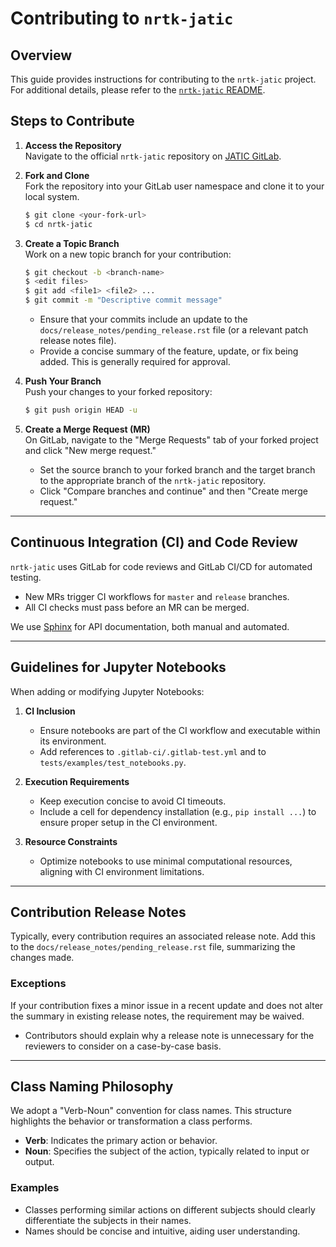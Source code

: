 # Contributing to `nrtk-jatic`

## Overview
This guide provides instructions for contributing to the `nrtk-jatic` project. For additional details, please refer to the [`nrtk-jatic` README](README.md).

## Steps to Contribute

1. **Access the Repository**  
   Navigate to the official `nrtk-jatic` repository on [JATIC GitLab](https://gitlab.jatic.net/jatic/kitware/nrtk-jatic).

2. **Fork and Clone**  
   Fork the repository into your GitLab user namespace and clone it to your local system.

   ```bash
   $ git clone <your-fork-url>
   $ cd nrtk-jatic
   ```

3. **Create a Topic Branch**  
   Work on a new topic branch for your contribution:

   ```bash
   $ git checkout -b <branch-name>
   $ <edit files>
   $ git add <file1> <file2> ...
   $ git commit -m "Descriptive commit message"
   ```

   - Ensure that your commits include an update to the `docs/release_notes/pending_release.rst` file (or a relevant patch release notes file).  
   - Provide a concise summary of the feature, update, or fix being added. This is generally required for approval.

4. **Push Your Branch**  
   Push your changes to your forked repository:

   ```bash
   $ git push origin HEAD -u
   ```

5. **Create a Merge Request (MR)**  
   On GitLab, navigate to the "Merge Requests" tab of your forked project and click "New merge request."  

   - Set the source branch to your forked branch and the target branch to the appropriate branch of the `nrtk-jatic` repository.  
   - Click "Compare branches and continue" and then "Create merge request."

---

## Continuous Integration (CI) and Code Review
`nrtk-jatic` uses GitLab for code reviews and GitLab CI/CD for automated testing.  
- New MRs trigger CI workflows for `master` and `release` branches.  
- All CI checks must pass before an MR can be merged.

We use [Sphinx](https://www.sphinx-doc.org/) for API documentation, both manual and automated.

---

## Guidelines for Jupyter Notebooks
When adding or modifying Jupyter Notebooks:

1. **CI Inclusion**  
   - Ensure notebooks are part of the CI workflow and executable within its environment.  
   - Add references to `.gitlab-ci/.gitlab-test.yml` and to `tests/examples/test_notebooks.py`.

2. **Execution Requirements**  
   - Keep execution concise to avoid CI timeouts.  
   - Include a cell for dependency installation (e.g., `pip install ...`) to ensure proper setup in the CI environment.

3. **Resource Constraints**  
   - Optimize notebooks to use minimal computational resources, aligning with CI environment limitations.

---

## Contribution Release Notes
Typically, every contribution requires an associated release note. Add this to the `docs/release_notes/pending_release.rst` file, summarizing the changes made.

### Exceptions
If your contribution fixes a minor issue in a recent update and does not alter the summary in existing release notes, the requirement may be waived.  
- Contributors should explain why a release note is unnecessary for the reviewers to consider on a case-by-case basis.

---

## Class Naming Philosophy
We adopt a "Verb-Noun" convention for class names. This structure highlights the behavior or transformation a class performs.  
- **Verb**: Indicates the primary action or behavior.  
- **Noun**: Specifies the subject of the action, typically related to input or output.  

### Examples
- Classes performing similar actions on different subjects should clearly differentiate the subjects in their names.  
- Names should be concise and intuitive, aiding user understanding.